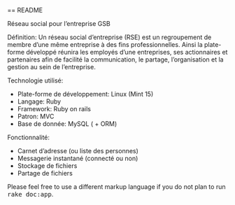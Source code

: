 == README

Réseau social pour l’entreprise GSB

Définition: Un réseau social d’entreprise (RSE) est un regroupement de membre d’une même entreprise à des fins professionnelles. Ainsi la plate-forme développé réunira les employés d’une entreprises, ses actionnaires et partenaires afin de facilité la communication, le partage, l’organisation et la gestion au sein de l’entreprise.

Technologie utilisé:
* Plate-forme de développement: Linux (Mint 15)
* Langage: Ruby
* Framework: Ruby on rails
* Patron: MVC
* Base de donnée: MySQL ( + ORM)


Fonctionnalité:
* Carnet d’adresse (ou liste des personnes)
* Messagerie instantané (connecté ou non)
* Stockage de fichiers
* Partage de fichiers




Please feel free to use a different markup language if you do not plan to run
<tt>rake doc:app</tt>.
